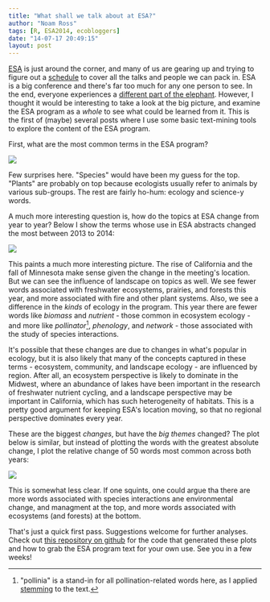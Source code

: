 ```yaml
---
title: "What shall we talk about at ESA?"
author: "Noam Ross"
tags: [R, ESA2014, ecobloggers]
date: "14-07-17 20:49:15"
layout: post
--- 
```



[ESA](http://esa.org/am/) is just around the corner, and many of us are
gearing up and trying to figure out a
[schedule](http://eco.confex.com/eco/2014/schedule/index.cgi) to cover
all the talks and people we can pack in. ESA is a big conference and
there's far too much for any one person to see. In the end, everyone
experiences a [different part of the
elephant](http://en.wikipedia.org/wiki/Blind_men_and_an_elephant).
However, I thought it would be interesting to take a look at the big
picture, and examine the ESA program as a *whole* to see what could be
learned from it. This is the first of (maybe) several posts where I use
some basic text-mining tools to explore the content of the ESA program.

First, what are the most common terms in the ESA program?

![](figure/plot1.png)

Few surprises here. "Species" would have been my guess for the top.
"Plants" are probably on top because ecologists usually refer to animals
by various sub-groups. The rest are fairly ho-hum: ecology and science-y
words.

A much more interesting question is, how do the topics at ESA change
from year to year? Below I show the terms whose use in ESA abstracts
changed the most between 2013 to 2014:

![](figure/mung.png)

This paints a much more interesting picture. The rise of California and
the fall of Minnesota make sense given the change in the meeting's
location. But we can see the influence of landscape on topics as well.
We see fewer words associated with freshwater ecosystems, prairies, and
forests this year, and more associated with fire and other plant
systems. Also, we see a difference in the *kinds* of ecology in the
program. This year there are fewer words like *biomass* and *nutrient* -
those common in ecosystem ecology - and more like *pollinator*[^1],
*phenology*, and *network* - those associated with the study of species
interactions.

It's possible that these changes are due to changes in what's popular in
ecology, but it is also likely that many of the concepts captured in
these terms - ecosystem, community, and landscape ecology - are
influenced by region. After all, an ecosystem perspective is likely to
dominate in the Midwest, where an abundance of lakes have been important
in the research of freshwater nutrient cycling, and a landscape
perspective may be important in California, which has such heterogeneity
of habitats. This is a pretty good argument for keeping ESA's location
moving, so that no regional perspective dominates every year.

These are the biggest *changes*, but have the *big themes* changed? The
plot below is similar, but instead of plotting the words with the
greatest absolute change, I plot the relative change of 50 words most
common across both years:

![](figure/big.png)

This is somewhat less clear. If one squints, one could argue tha there
are more words associated with species interactions ane environmental
change, and managment at the top, and more words associated with
ecosystems (and forests) at the bottom.

That's just a quick first pass. Suggestions welcome for further
analyses. Check out [this repository on
github](https://github.com/noamross/esaprog) for the code that generated
these plots and how to grab the ESA program text for your own use. See
you in a few weeks!

[^1]: "pollinia" is a stand-in for all pollination-related words here,
    as I applied [stemming](http://en.wikipedia.org/wiki/Stemming) to
    the text.
